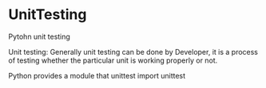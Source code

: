# UnitTesting
Pytohn unit testing

Unit testing:
                Generally unit testing can be done by Developer, it is a process of testing whether the particular unit is
                working properly or not.

Python provides a module that unittest
                import unittest



